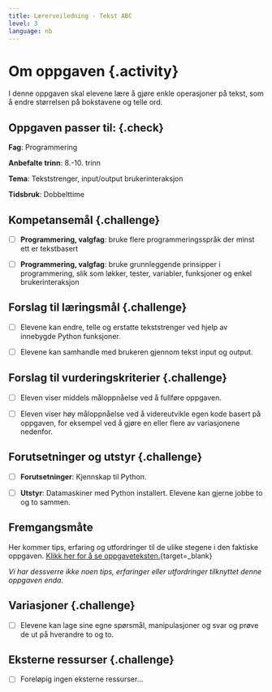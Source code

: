 ```yaml
---
title: Lærerveiledning - Tekst ABC
level: 3
language: nb
---
```


# Om oppgaven {.activity}
I denne oppgaven skal elevene lære å gjøre enkle operasjoner på tekst, som å endre størrelsen på bokstavene og telle ord.


## Oppgaven passer til: {.check}
 __Fag__: Programmering

__Anbefalte trinn__: 8.-10. trinn

__Tema__: Tekststrenger, input/output brukerinteraksjon

__Tidsbruk__: Dobbelttime


## Kompetansemål {.challenge}

- [ ]  __Programmering, valgfag__: bruke flere programmeringsspråk der minst ett er tekstbasert

- [ ]  __Programmering, valgfag__: bruke grunnleggende prinsipper i programmering, slik som løkker, tester, variabler, funksjoner og enkel brukerinteraksjon


## Forslag til læringsmål {.challenge}

- [ ]  Elevene kan endre, telle og erstatte tekststrenger ved hjelp av innebygde Python funksjoner.

- [ ]  Elevene kan samhandle med brukeren gjennom tekst input og output.  


## Forslag til vurderingskriterier {.challenge}

- [ ] Eleven viser middels måloppnåelse ved å fullføre oppgaven.

- [ ]  Eleven viser høy måloppnåelse ved å videreutvikle egen kode basert på oppgaven, for eksempel ved å gjøre en eller flere av variasjonene nedenfor.


## Forutsetninger og utstyr {.challenge}
- [ ]  __Forutsetninger__: Kjennskap til Python.

- [ ]  __Utstyr__:  Datamaskiner med Python installert. Elevene kan gjerne jobbe to og to sammen.


## Fremgangsmåte
Her kommer tips, erfaring og utfordringer til de ulike stegene i den faktiske oppgaven. [Klikk her for å se oppgaveteksten.](../tekst_abc/tekst_abc.html){target=_blank}

_Vi har dessverre ikke noen tips, erfaringer eller utfordringer tilknyttet denne oppgaven enda._

## Variasjoner {.challenge}
- [ ]  Elevene kan lage sine egne spørsmål, manipulasjoner og svar og prøve de ut på hverandre to og to.


## Eksterne ressurser {.challenge}
- [ ] Foreløpig ingen eksterne ressurser...
